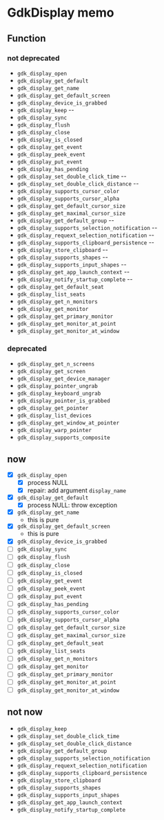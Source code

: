 GdkDisplay memo
===============

Function
--------

### not deprecated

* `gdk_display_open`
* `gdk_display_get_default`
* `gdk_display_get_name`
* `gdk_display_get_default_screen`
* `gdk_display_device_is_grabbed`
* `gdk_display_keep`				--
* `gdk_display_sync`
* `gdk_display_flush`
* `gdk_display_close`
* `gdk_display_is_closed`
* `gdk_display_get_event`
* `gdk_display_peek_event`
* `gdk_display_put_event`
* `gdk_display_has_pending`
* `gdk_display_set_double_click_time`		--
* `gdk_display_set_double_click_distance`	--
* `gdk_display_supports_cursor_color`
* `gdk_display_supports_cursor_alpha`
* `gdk_display_get_default_cursor_size`
* `gdk_display_get_maximal_cursor_size`
* `gdk_display_get_default_group`		--
* `gdk_display_supports_selection_notification`	--
* `gdk_display_requext_selection_notification`	--
* `gdk_display_supports_clipboard_persistence`	--
* `gdk_display_store_clipboard`			--
* `gdk_display_supports_shapes`			--
* `gdk_display_supports_input_shapes`		--
* `gdk_display_get_app_launch_context`		--
* `gdk_display_notify_startup_complete`		--
* `gdk_display_get_default_seat`
* `gdk_display_list_seats`
* `gdk_display_get_n_monitors`
* `gdk_display_get_monitor`
* `gdk_display_get_primary_monitor`
* `gdk_display_get_monitor_at_point`
* `gdk_display_get_monitor_at_window`

### deprecated

* `gdk_display_get_n_screens`
* `gdk_display_get_screen`
* `gdk_display_get_device_manager`
* `gdk_display_pointer_ungrab`
* `gdk_display_keyboard_ungrab`
* `gdk_display_pointer_is_grabbed`
* `gdk_display_get_pointer`
* `gdk_display_list_devices`
* `gdk_display_get_window_at_pointer`
* `gdk_display_warp_pointer`
* `gdk_display_supports_composite`

now
---

* [x] `gdk_display_open`
	+ [x] process NULL
	+ [x] repair: add argument `display_name`
* [x] `gdk_display_get_default`
	+ [x] process NULL: throw exception
* [x] `gdk_display_get_name`
	+ this is pure
* [x] `gdk_display_get_default_screen`
	+ this is pure
* [x] `gdk_display_device_is_grabbed`
* [ ] `gdk_display_sync`
* [ ] `gdk_display_flush`
* [ ] `gdk_display_close`
* [ ] `gdk_display_is_closed`
* [ ] `gdk_display_get_event`
* [ ] `gdk_display_peek_event`
* [ ] `gdk_display_put_event`
* [ ] `gdk_display_has_pending`
* [ ] `gdk_display_supports_cursor_color`
* [ ] `gdk_display_supports_cursor_alpha`
* [ ] `gdk_display_get_default_cursor_size`
* [ ] `gdk_display_get_maximal_cursor_size`
* [ ] `gdk_display_get_default_seat`
* [ ] `gdk_display_list_seats`
* [ ] `gdk_display_get_n_monitors`
* [ ] `gdk_display_get_monitor`
* [ ] `gdk_display_get_primary_monitor`
* [ ] `gdk_display_get_monitor_at_point`
* [ ] `gdk_display_get_monitor_at_window`

not now
-------

* `gdk_display_keep`
* `gdk_display_set_double_click_time`
* `gdk_display_set_double_click_distance`
* `gdk_display_get_default_group`
* `gdk_display_supports_selection_notification`
* `gdk_display_requext_selection_notification`
* `gdk_display_supports_clipboard_persistence`
* `gdk_display_store_clipboard`
* `gdk_display_supports_shapes`
* `gdk_display_supports_input_shapes`
* `gdk_display_get_app_launch_context`
* `gdk_display_notify_startup_complete`
